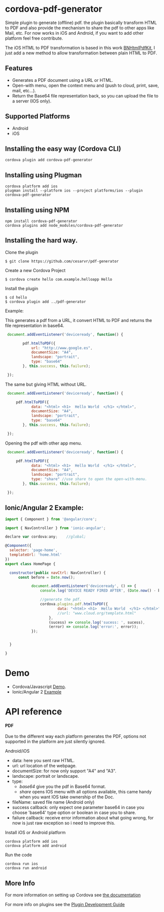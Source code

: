 # cordova-pdf-generator

Simple plugin to generate (offline) pdf. the plugin basically transform HTML to PDF and also provide the mechanism to share the pdf to other apps like Mail, etc. For now works in iOS and Android, if you want to add other platform feel free contribute.   

The iOS HTML to PDF transformation is based in this work [BNHtmlPdfKit](https://github.com/brentnycum/BNHtmlPdfKit), I just add a new method to allow transformation between plain HTML to PDF.


## Features

- Generates a PDF document using a URL or HTML.
- Open-with menu, open the context menu and (push to cloud, print, save, mail, etc...).  
- Return the Base64 file representation back, so you can upload the file to a server (IOS only).


## Supported Platforms

* Android
* iOS

## Installing the easy way (Cordova CLI)

    cordova plugin add cordova-pdf-generator


## Installing using Plugman

    cordova platform add ios
    plugman install --platform ios --project platforms/ios --plugin cordova-pdf-generator


## Installing using NPM

    npm install cordova-pdf-generator
    cordova plugins add node_modules/cordova-pdf-generator


## Installing the hard way.

Clone the plugin

    $ git clone https://github.com/cesarvr/pdf-generator

Create a new Cordova Project

    $ cordova create hello com.example.helloapp Hello

Install the plugin

    $ cd hello
    $ cordova plugin add ../pdf-generator


Example:

This generates a pdf from a URL, it convert HTML to PDF and returns the file representation in base64.  

```js
 document.addEventListener('deviceready', function() {

        pdf.htmlToPDF({
            url: "http://www.google.es",
            documentSize: "A4",
            landscape: "portrait",
            type: "base64"
        }, this.success, this.failure);

 });
```

The same but giving HTML without URL.

```js
 document.addEventListener('deviceready', function() {

     pdf.htmlToPDF({
            data: "<html> <h1>  Hello World  </h1> </html>",
            documentSize: "A4",
            landscape: "portrait",
            type: "base64"
        }, this.success, this.failure);

 });

```

Opening the pdf with other app menu.

```js
 document.addEventListener('deviceready', function() {

     pdf.htmlToPDF({
            data: "<html> <h1>  Hello World  </h1> </html>",
            documentSize: "A4",
            landscape: "portrait",
            type: "share" //use share to open the open-with-menu.
        }, this.success, this.failure);

 });
```


## Ionic/Angular 2 Example:

```js
import { Component } from '@angular/core';

import { NavController } from 'ionic-angular';

declare var cordova:any;    //global;

@Component({
  selector: 'page-home',
  templateUrl: 'home.html'
})
export class HomePage {

  constructor(public navCtrl: NavController) {
      const before = Date.now();

            document.addEventListener('deviceready', () => {
                console.log('DEVICE READY FIRED AFTER', (Date.now() - before), 'ms');

                //generate the pdf.
                cordova.plugins.pdf.htmlToPDF({
                        data: "<html> <h1>  Hello World  </h1> </html>",
                        //url: "www.cloud.org/template.html"
                    },
                    (sucess) => console.log('sucess: ', sucess),
                    (error) => console.log('error:', error));
            });


  }

}

```



# Demo

- Cordova/Javascript [Demo](https://github.com/cesarvr/pdf-generator-example).
- Ionic/Angular 2 [Example](https://github.com/cesarvr/ionic2-basic-example)


# API reference

#### PDF

Due to the different way each platform generates the PDF, options not supported in the platform are just silently ignored.

Android/iOS
- data: here you sent raw HTML.
- url: url location of the webpage.
- documentSize: for now only support "A4" and "A3".
- landscape: portrait or landscape.
- type:
    - *base64* give you the pdf in Base64 format.
    - *share* opens IOS menu with all options available, this came handy when you want IOS take ownership of the Doc.  
- fileName: saved file name (Android only)
- success callback: only expect one parameter base64 in case you choose 'base64' type option or boolean in case you to share.
- failure callback: receive error information about what going wrong, for now is just raw exception so i need to improve this.



Install iOS or Android platform

    cordova platform add ios
    cordova platform add android

Run the code

    cordova run ios
    cordova run android

## More Info

[here]:https://github.com/cesarvr/pdf-generator-example

For more information on setting up Cordova see [the documentation](http://cordova.apache.org/docs/en/4.0.0/guide_cli_index.md.html#The%20Command-Line%20Interface)

For more info on plugins see the [Plugin Development Guide](http://cordova.apache.org/docs/en/4.0.0/guide_hybrid_plugins_index.md.html#Plugin%20Development%20Guide)
